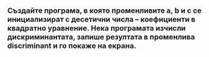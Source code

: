 ### Създайте програма, в която променливите a, b и c се инициализират с десетични числа – коефициенти в квадратно уравнение. Нека програмата изчисли дискриминантата, запише резултата в променлива discriminant и го покаже на екрана.
